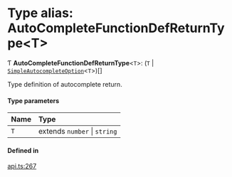 # Type alias: AutoCompleteFunctionDefReturnType<T\>

Ƭ **AutoCompleteFunctionDefReturnType**<`T`\>: (`T` \| [`SimpleAutocompleteOption`](../interfaces/SimpleAutocompleteOption.md)<`T`\>)[]

Type definition of autocomplete return.

#### Type parameters

| Name | Type |
| :------ | :------ |
| `T` | extends `number` \| `string` |

#### Defined in

[api.ts:267](https://github.com/coda/packs-sdk/blob/main/api.ts#L267)
